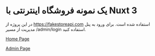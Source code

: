 # یک نمونه فروشگاه اینترنتی با Nuxt 3

در این پروژه از https://fakestoreapi.com استفاده شده است.
برای ورود به پنل مدیریت از مسیر /admin/login استفاده کنید.

[Home Page](doc\img\shopping-center.png)

[Admin Page](doc\img\shopping-center-admin.png)

